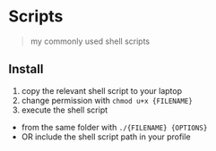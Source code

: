# Scripts

> my commonly used shell scripts

## Install

1. copy the relevant shell script to your laptop
2. change permission with `chmod u+x {FILENAME}`
3. execute the shell script 
  - from the same folder with `./{FILENAME} {OPTIONS}`
  - OR include the shell script path in your profile
